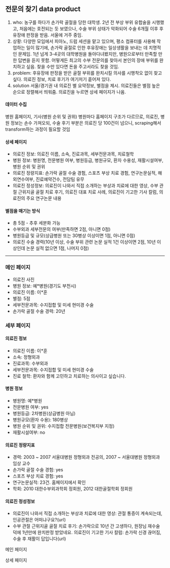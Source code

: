 ## 전문의 찾기 data product
1. who: 농구를 하다가 손가락 골절을 당한 대학생. 2년 전 부상 부위 유합술을 시행했고, 처음에는 호전되는 듯 보였으나, 수술 부위 상태가 악화되어 수술 6개월 이후 후유장애 판정을 받음. 서울에 거주 중임.
2. 상황: 다양한 모임에서 피아노, 드럼 세션을 맡고 있으며, 평소 컴퓨터를 사용해 작업하는 일이 많기에, 손가락 골절로 인한 후유장애는 일상생활을 보내는 데 치명적인 문제임. 1년 넘게 3-4곳의 대학병원을 돌아다녀봤지만, 병원으로부터 만족할 만한 답변을 듣지 못함. 어떻게든 최고의 수부 전문의를 찾아서 본인의 장애 부위를 완치하고 싶음. 찾을 수만 있다면 돈을 주고서라도 찾을 것임.
3. problem: 후유장애 판정을 받은 골절 부위를 완치시킬 의사를 시행착오 없이 찾고 싶다. 의료진 정보, 치료 후기가 여기저기 흩어져 있다.
4. solution 서울/경기권 내 의료진 별 요약정보, 별점을 제시. 의료진들은 별점 높은 순으로 정렬해서 띄워줌. 의료진을 누르면 상세 페이지가 나옴.
#### 데이터 수집
병원 홈페이지, 기사(병원 순위 및 권위) 병원마다 홈페이지 구조가 다르므로, 의료진, 병원 정보는 손수 가져오되, 수술 후기 부분은 의료진 당 100건이 넘으니, scraping해서 transform하는 과정이 필요할 것임
#### 상세 페이지
- 의료진 정보: 의료진 이름, 소속, 진료과목, 세부전문과목, 치료철학
- 병원 정보: 병원명, 전문병원 여부, 병원등급, 병원규모, 환자 수용성, 재활시설여부, 병원 순위 및 권위
- 의료진 정량지표: 손가락 골절 수술 경험, 스포츠 부상 치료 경험, 연구논문실적, 해외연수여부, 진료예약건수, 전담팀 유무
- 의료진 정성정보: 의료진이 나와서 직접 소개하는 부상과 치료에 대한 영상, 수부 관절 근위지골 골절 치료 후기, 의료진 대표 치료 사례, 의료진이 기고한 기사 칼럼, 의료진의 주요 연구논문 내용
#### 별점을 매기는 방식
- 총 5점 - 추후 세분화 가능
- 수부외과 세부전문의 여부(만족하면 2점, 아니면 0점)
- 병원등급 및 규모(상급병원 또는 30병상 이상이면 1점, 아니면 0점)
- 의료진 수술 경력(10년 이상, 수술 부위 관련 논문 실적 1건 이상이면 2점, 10년 이상인데 논문 실적 없으면 1점, 나머지 0점)
---
### 메인 페이지
- 의료진 사진
- 병원 정보: 예*병원(경기도 부천시)
- 의료진 이름: 이*훈
- 별점: 5점
- 세부전문과목: 수지접합 및 미세 현미경 수술
- 손가락 골절 수술 경력: 20년

### 세부 페이지
#### 의료진 정보
- 의료진 이름: 이*훈
- 소속: 정형외과
- 진료과목: 수부외과
- 세부전문과목: 수지접합 및 미세 현미경 수술
- 진료 철학: 환자와 함께 고민하고 치료하는 의사이고 싶습니다.
#### 병원 정보
- 병원명: 예*병원
- 전문병원 여부: yes
- 병원등급: 2차병원(상급병원 아님)
- 병원규모(환자 수용): 180병상
- 병원 순위 및 권위: 수지접합 전문병원(보건복지부 지정)
- 재활시설여부: no
#### 의료진 정량지표
- 경력: 2003 ~ 2007 서울대병원 정형외과 전공의, 2007 ~ 서울대병원 정형외과 임상 교수
- 손가락 골절 수술 경험: yes
- 스포츠 부상 치료 경험: yes
- 연구논문실적: 23건. 홈페이지에서 확인
- 학회: 2010 대한수부외과학회 정회원, 2012 대한골절학회 정회원
#### 의료진 정성정보
- 의료진이 나와서 직접 소개하는 부상과 치료에 대한 영상: 관절 통증이 계속되는데, 인공관절은 어떠냐구요?(url)
- 수부 관절 근위지골 골절 치료 후기: 손가락으로 10년 간 고생하다, 원장님 재수술 덕에 1년만에 완치판정 받았네요. 의료진이 기고한 기사 칼럼: 손가락 신경 끊어짐, 수술 후 재활이 답입니다(url)














메인 페이지


상세 페이지
